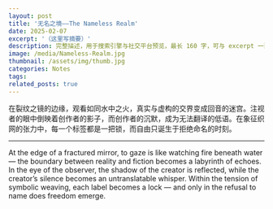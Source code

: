```yaml
---
layout: post
title: '无名之境——The Nameless Realm'
date: 2025-02-07
excerpt: '（这里写摘要）'
description: 完整描述，用于搜索引擎与社交平台预览，最长 160 字，可与 excerpt 一致
image: /media/Nameless-Realm.jpg
thumbnail: /assets/img/thumb.jpg
categories: Notes
tags: 
related_posts: true
---
```


在裂纹之镜的边缘，观看如同水中之火，真实与虚构的交界变成回音的迷宫。注视者的眼中倒映着创作者的影子，而创作者的沉默，成为无法翻译的低语。在象征织网的张力中，每一个标签都是一把锁，而自由只诞生于拒绝命名的时刻。

---

At the edge of a fractured mirror, to gaze is like watching fire beneath water — the boundary between reality and fiction becomes a labyrinth of echoes. In the eye of the observer, the shadow of the creator is reflected, while the creator’s silence becomes an untranslatable whisper. Within the tension of symbolic weaving, each label becomes a lock — and only in the refusal to name does freedom emerge.
